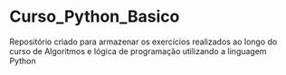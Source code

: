 # Curso_Python_Basico
Repositório criado para armazenar os exercícios realizados ao longo do curso de Algoritmos e lógica de programação utilizando a linguagem Python
